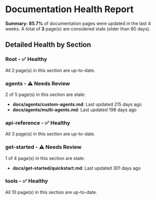 <!-- BEGIN_DOCS_HEALTH_REPORT -->
# Documentation Health Report

**Summary:** **85.7%** of documentation pages were updated in the last 4 weeks. A total of **3** page(s) are considered stale (older than 90 days).

## Detailed Health by Section

### Root - ✅ Healthy
All 2 page(s) in this section are up-to-date.

### agents - ⚠️ Needs Review
2 of 5 page(s) in this section are stale:

- **docs/agents/custom-agents.md**: Last updated 215 days ago
- **docs/agents/multi-agents.md**: Last updated 198 days ago

### api-reference - ✅ Healthy
All 3 page(s) in this section are up-to-date.

### get-started - ⚠️ Needs Review
1 of 4 page(s) in this section are stale:

- **docs/get-started/quickstart.md**: Last updated 301 days ago

### tools - ✅ Healthy
All 10 page(s) in this section are up-to-date.
<!-- END_DOCS_HEALTH_REPORT -->


<!-- BEGIN_VERSION_REPORT -->
<!-- END_VERSION_REPORT -->
